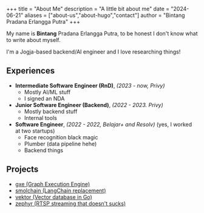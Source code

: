 +++
title = "About Me"
description = "A little bit about me"
date = "2024-06-21"
aliases = ["about-us","about-hugo","contact"]
author = "Bintang Pradana Erlangga Putra"
+++

My name is **Bintang** Pradana Erlangga Putra, to be honest I don't know what to write about myself.

I'm a Jogja-based backend/AI engineer and I love researching things!

## Experiences
- **Intermediate Software Engineer (RnD)**, *(2023 - now, Privy)*
  - Mostly AI/ML stuff
  - I signed an NDA
- **Junior Software Engineer (Backend)**, *(2022 - 2023. Privy)*
  - Mostly backend stuff
  - Internal tools
- **Software Engineer**, *(2022 - 2022, Belajar+ and Resolv)* (yes, I worked at two startups)
  - Face recognition black magic
  - Plumber (data pipeline hehe)
  - Backend things

## Projects
- [gxe (Graph Execution Engine)](https://github.com/bpradana/gxe)
- [smolchain (LangChain replacement)](https://github.com/bpradana/smolchain)
- [vektor (Vector database in Go)](https://github.com/bpradana/vektor)
- [zephyr (RTSP streaming that doesn't sucks)](https://github.com/bpradana/zephyr)
